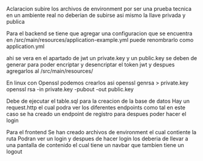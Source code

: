 Aclaracion subire los archivos de environment por ser una prueba tecnica en un ambiente real no deberian de subirse asi mismo la llave privada y publica 


Para el backend se tiene que agregar una configuracion que se encuentra en /src/main/resources/application-example.yml puede renombrarlo como application.yml

ahi se vera en el apartado de jwt un private.key y un public.key se deben de generar para poder encriptar y desencriptar el token jwt y despues agregarlos al /src/main/resources/
 
En linux con Openssl podemos crearlos asi 
openssl genrsa > private.key
openssl rsa -in private.key -pubout -out public.key


Debe de ejecutar el table.sql para la creacion de la base de datos
Hay un request.http el cual podra ver los diferentes endpoints como tal en este caso se ha creado un endpoint de registro para despues poder hacer el login


Para el frontend Se han creado archivos de environment el cual contiente la ruta 
Podran ver un login y despues de hacer login los deberia de llevar a una pantalla de contenido el cual tiene un navbar que tambien tiene un logout



